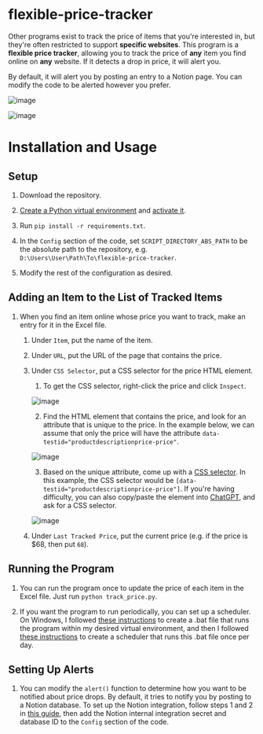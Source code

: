# flexible-price-tracker

Other programs exist to track the price of items that you're interested in, but they're often restricted to support **specific websites**. This program is a **flexible price tracker**, allowing you to track the price of **any** item you find online on **any** website. If it detects a drop in price, it will alert you.

By default, it will alert you by posting an entry to a Notion page. You can modify the code to be alerted however you prefer.

![image](https://github.com/kellenvu/price-tracker/assets/56773806/9721fac2-356d-4193-a4bb-880e512b4325)

![image](https://github.com/kellenvu/price-tracker/assets/56773806/1321ef0a-8693-4771-a5cf-f5a4a996a0f8)

# Installation and Usage

## Setup

1. Download the repository.

2. [Create a Python virtual environment](https://code.visualstudio.com/docs/python/environments#_creating-environments) and [activate it](https://docs.python.org/3/library/venv.html#how-venvs-work).

3. Run `pip install -r requirements.txt`.

4. In the `Config` section of the code, set `SCRIPT_DIRECTORY_ABS_PATH` to be the absolute path to the repository, e.g. `D:\Users\User\Path\To\flexible-price-tracker`.

5. Modify the rest of the configuration as desired.

## Adding an Item to the List of Tracked Items

1. When you find an item online whose price you want to track, make an entry for it in the Excel file.

    1. Under `Item`, put the name of the item.

    2. Under `URL`, put the URL of the page that contains the price.

    3. Under `CSS Selector`, put a CSS selector for the price HTML element.

        1. To get the CSS selector, right-click the price and click `Inspect`.
      
        ![image](https://github.com/kellenvu/price-tracker/assets/56773806/2c52775e-dbcb-414c-9f50-46535c3d25d9)

        2. Find the HTML element that contains the price, and look for an attribute that is unique to the price. In the example below, we can assume that only the price will have the attribute `data-testid="productdescriptionprice-price"`.
      
        ![image](https://github.com/kellenvu/price-tracker/assets/56773806/cd445277-49e2-4f55-bf99-9aeca7a7748f)

       3. Based on the unique attribute, come up with a [CSS selector](https://www.w3schools.com/cssref/css_selectors.php). In this example, the CSS selector would be `[data-testid="productdescriptionprice-price"]`. If you're having difficulty, you can also copy/paste the element into [ChatGPT](https://chat.openai.com/chat), and ask for a CSS selector.
      
       ![image](https://github.com/kellenvu/price-tracker/assets/56773806/cd0064d7-6362-4c1b-af0f-0e73cdb0eb96)

   4. Under `Last Tracked Price`, put the current price (e.g. if the price is $68, then put `68`).

## Running the Program

1. You can run the program once to update the price of each item in the Excel file. Just run `python track_price.py`.

2. If you want the program to run periodically, you can set up a scheduler. On Windows, I followed [these instructions](https://stackoverflow.com/a/43988165) to create a .bat file that runs the program within my desired virtual environment, and then I followed [these instructions](https://helpdeskgeek.com/windows-11/how-to-schedule-a-batch-file-to-run-in-windows-11-10-using-task-scheduler/) to create a scheduler that runs this .bat file once per day.

## Setting Up Alerts

1. You can modify the `alert()` function to determine how you want to be notified about price drops. By default, it tries to notify you by posting to a Notion database. To set up the Notion integration, follow steps 1 and 2 in [this guide](https://kellenvu.github.io/blog/integrate-siri-with-notion-for-free), then add the Notion internal integration secret and database ID to the `Config` section of the code.

